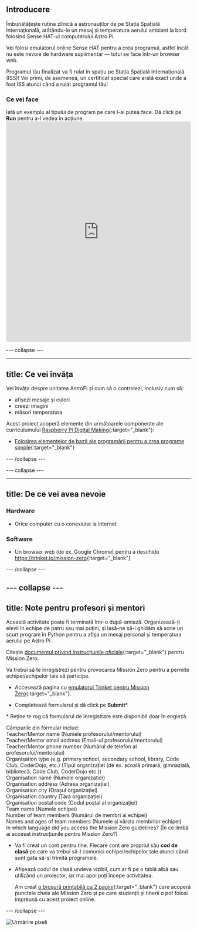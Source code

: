 ## Introducere

Îmbunătățește rutina zilnică a astronauților de pe Stația Spațială Internațională, arătându-le un mesaj și temperatura aerului ambiant la bord folosind Sense HAT-ul computerului Astro Pi.

Vei folosi emulatorul online Sense HAT pentru a crea programul, astfel încât nu este nevoie de hardware suplimentar — totul se face într-un browser web.

Programul tău finalizat va fi rulat în spațiu pe Stația Spațială Internațională (ISS)! Vei primi, de asemenea, un certificat special care arată exact unde a fost ISS atunci când a rulat programul tău!

### Ce vei face

Iată un exemplu al tipului de program pe care l-ai putea face. Dă click pe **Run** pentru a-l vedea în acțiune. <iframe src="https://trinket.io/embed/python/069f6138f7?outputOnly=true&start=result" width="100%" height="600" frameborder="0" marginwidth="0" marginheight="0" allowfullscreen mark="crwd-mark"></iframe> 

\--- collapse \---

* * *

## title: Ce vei învăța

Vei învăța despre unitatea AstroPi și cum să o controlezi, inclusiv cum să:

+ afișezi mesaje și culori
+ creezi imagini
+ măsori temperatura

Acest proiect acoperă elemente din următoarele componente ale curriculumului [Raspberry Pi Digital Making](http://rpf.io/curriculum){:target="_blank"}:

+ [Folosirea elementelor de bază ale programării pentru a crea programe simple](https://curriculum.raspberrypi.org/programming/creator/){:target="_blank"}

\--- /collapse \---

\--- collapse \---

* * *

## title: De ce vei avea nevoie

### Hardware

+ Orice computer cu o conexiune la internet

### Software

+ Un browser web (de ex. Google Chrome) pentru a deschide <https://trinket.io/mission-zero>{:target="_blank"}

\--- /collapse \---

## \--- collapse \---

## title: Note pentru profesori și mentori

Această activitate poate fi terminată într-o după-amiază. Organizează-ți elevii în echipe de patru sau mai puțini, și lasă-ne să-i ghidăm să scrie un scurt program în Python pentru a afișa un mesaj personal și temperatura aerului pe Astro Pi.

Citește [documentul privind instrucțiunile oficiale](https://astro-pi.org/wp-content/uploads/2018/09/Astro_Pi_Mission_Zero_Guidelines_2018_19_V12_pages.pdf){:target="_blank"} pentru Mission Zero.

Va trebui să te înregistrezi pentru provocarea Mission Zero pentru a permite echipei/echipelor tale să participe.

+ Accesează pagina cu [emulatorul Trinket pentru Mission Zero](https://trinket.io/mission-zero/register){:target="_blank"}.

+ Completează formularul și dă click pe **Submit**\*.

\* Reține te rog că formularul de înregistrare este disponibil doar în engleză.

Câmpurile din formular includ:  
Teacher/Mentor name (Numele profesorului/mentorului)  
Teacher/Mentor email address (Email-ul profesorului/mentorului)  
Teacher/Mentor phone number (Numărul de telefon al profesorului/mentorului)  
Organisation type (e.g. primary school, secondary school, library, Code Club, CoderDojo, etc.) (Tipul organizației (de ex. școală primară, gimnazială, bibliotecă, Code Club, CoderDojo etc.))  
Organisation name (Numele organizației)  
Organisation address (Adresa organizației)  
Organisation city (Orașul organizației)  
Organisation country (Țara organizației)  
Organisation postal code (Codul poștal al organizației)  
Team name (Numele echipei)  
Number of team members (Numărul de membri ai echipei)  
Names and ages of team members (Numele și vârsta membrilor echipei)  
In which language did you access the Mission Zero guidelines? (În ce limbă ai accesat instrucțiunile pentru Mission Zero?)

+ Va fi creat un cont pentru tine. Fiecare cont are propriul său **cod de clasă** pe care va trebui să-l comunici echipei/echipelor tale atunci când sunt gata să-și trimită programele.

+ Afișează codul de clasă undeva vizibil, cum ar fi pe o tablă albă sau utilizând un proiector, iar mai apoi poți începe activitatea.
    
    Am creat [o broșură printabilă cu 2 pagini](https://astro-pi.org/astro_pi_mission_zero_project_print_out_v10_print/){:target="_blank"} care acoperă punctele cheie ale Mission Zero și pe care studenții și tinerii o pot folosi împreună cu acest proiect online.

\--- /collapse \---

![Urmărire pixeli](https://code.org/api/hour/begin_raspberrypi_astropi.png)